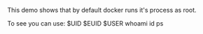 

This demo shows that by default docker runs it's process
as root.

To see you can use:
	$UID
	$EUID
	$USER
	whoami
	id
	ps
